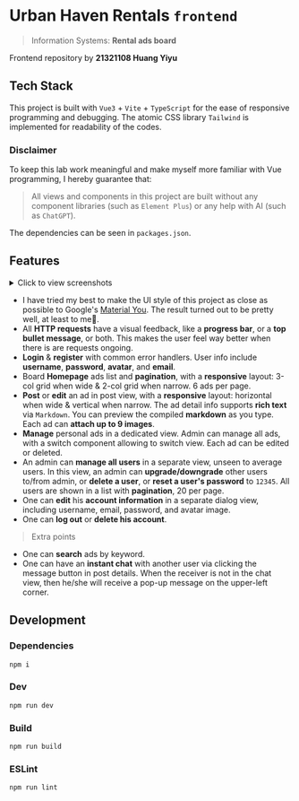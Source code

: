 # Urban Haven Rentals `frontend`

> Information Systems: **Rental ads board**

Frontend repository by **21321108 Huang Yiyu**

## Tech Stack

This project is built with `Vue3` + `Vite` + `TypeScript` for the ease of
responsive programming and debugging. The atomic CSS library `Tailwind`
is implemented for readability of the codes.

### Disclaimer

To keep this lab work meaningful and make myself more familiar with Vue
programming, I hereby guarantee that:
> All views and components in this project are built without any component
> libraries (such as `Element Plus`) or any help with AI (such as `ChatGPT`).

The dependencies can be seen in `packages.json`.

## Features
<details>
  <summary>Click to view screenshots</summary>

  **NEW EXTRA POINTS UPDATE**
  
  **Search**
  - LEFT: Searching a keyword 'as'
  - RIGHT: Searching a keyword which no ad contains
  ![image](https://github.com/HoraceHuang-ui/RentalAdsBoard-frontend/assets/67905897/da47877d-302b-401c-a577-dae2a019ae78)

  **Chat**
  - LEFT: A user receiving a text message from the user on the right
  - RIGHT: A user sending a text message to the user on the left
  <img width="85%" src="https://github.com/HoraceHuang-ui/RentalAdsBoard-frontend/assets/67905897/a428a2fd-eadf-4db6-87f6-7ef9a9e9f75c" />

  
  - LEFT: Register view <br />
  - RIGHT: login view with token expired message
  <img src="https://github.com/HoraceHuang-ui/RentalAdsBoard-frontend/assets/67905897/1a597f93-3c3d-406f-b4f3-b16119d1d61a" />

  **Ads list with pagination,** <br />
  - LEFT: Page 1, wide window layout <br />
  - RIGHT: Page 2, narrow window layout 
  <img src="https://github.com/HoraceHuang-ui/RentalAdsBoard-frontend/assets/67905897/6af03431-5f79-4094-9647-a067c7f0538d" />

  **Ad details view,** <br />
  - LEFT: Wide layout <br />
  - RIGHT: Narrow layout
  <img src="https://github.com/HoraceHuang-ui/RentalAdsBoard-frontend/assets/67905897/084e4ed4-f27b-47b4-a661-3fa093d5eece" />

  **Manage ads view,** <br />
  - LEFT: Admin viewing ads posted by herself (with an switch to manage all ads), wide layout <br />
  - RIGHT: Average user viewing ads posted by himself, narrow layout
  <img src="https://github.com/HoraceHuang-ui/RentalAdsBoard-frontend/assets/67905897/2da74438-6fab-4482-bb42-1198809d08a3" />

  **Editing ads view,** <br />
  - LEFT: Admin editing ads posted by others, markdown preview on, attaching 9 images (limit), wide layout <br />
  - RIGHT: Average user posting an ad, markdown preview off, attaching 2 images, narrow layout
  <img src="https://github.com/HoraceHuang-ui/RentalAdsBoard-frontend/assets/67905897/9ca4ce45-8b9d-4ac6-88aa-c89ac4d17a4f" />

  - LEFT: Editing user info with an error message about inconsistent new password & confirm password <br />
  - RIGHT: Attempting to delete his own account, with a warning dialog
  <img src="https://github.com/HoraceHuang-ui/RentalAdsBoard-frontend/assets/67905897/a40321ee-ead7-4ab8-8f2c-e3efed641893">

  **Mouse floating on avatar area,** <br />
  - LEFT: Admin with a "Manage users" option <br />
  - RIGHT: Average user without the option
  <img width="50%" src="https://github.com/HoraceHuang-ui/RentalAdsBoard-frontend/assets/67905897/67af3a26-78fb-4f43-b4cc-adb3b7ccaadc" />

  **Admin managing users (with pagination),** <br />
  - LEFT: Upgrading 'horace'(on the right) to Admin <br />
  - RIGHT: Admin resetting other user's password
  <img src="https://github.com/HoraceHuang-ui/RentalAdsBoard-frontend/assets/67905897/e8b1d0dd-76c8-41d6-81c9-d8c454c6367b" />

</details>

- I have tried my best to make the UI style of this project as close as possible
  to Google's [Material You](https://material.io/blog/announcing-material-you). The
  result turned out to be pretty well, at least to me🥰.
- All **HTTP requests** have a visual feedback, like a **progress bar**, or a **top
  bullet message**, or both. This makes the user feel way better when there is are requests
  ongoing.
- **Login** & **register** with common error handlers. User info include **username**, **password**,
  **avatar**, and **email**.
- Board **Homepage** ads list and **pagination**, with a **responsive** layout: 3-col grid
  when wide & 2-col grid when narrow. 6 ads per page.
- **Post** or **edit** an ad in post view, with a **responsive** layout: horizontal when
  wide & vertical when narrow. The ad detail info supports **rich text** via
  `Markdown`. You can preview the compiled **markdown** as you type. Each ad can
  **attach up to 9 images**.
- **Manage** personal ads in a dedicated view. Admin can manage all ads, with a
  switch component allowing to switch view. Each ad can be edited or deleted.
- An admin can **manage all users** in a separate view, unseen to average users.
  In this view, an admin can **upgrade/downgrade** other users to/from admin, or
  **delete a user**, or **reset a user's password** to `12345`. All users are shown
  in a list with **pagination**, 20 per page.
- One can **edit** his **account information** in a separate dialog view, including
  username, email, password, and avatar image.
- One can **log out** or **delete his account**.
> Extra points
- One can **search** ads by keyword.
- One can have an **instant chat** with another user via clicking the message button in
  post details. When the receiver is not in the chat view, then he/she will receive a
  pop-up message on the upper-left corner.

## Development

### Dependencies

```shell
npm i
```

### Dev

```shell
npm run dev
```

### Build

```shell
npm run build
```

### ESLint

```shell
npm run lint
```
